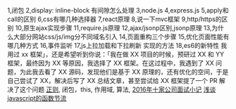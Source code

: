 1,闭包
2,display: inline-block 有间隙怎么处理
3,node.js
4,express.js
5,apply和call的区别
6,css有哪几种选择器
7,react原理
8,说一下mvc框架
9,http/https的区别
10,原生ajax实现步骤
11,require.js原理
12,ajax/jsonp区别,jsonp原理
13,为什么大部分网站css/js/img分不同域名引入
14,页面重构三个步骤
15,优化页面性能有哪几种方式
16,事件监听
17,js上拉加载和下拉刷新 实现的方法
18,es6的新特性
我用过 xx 框架」，还是希望听到你说：「我在做 XX 项目的时候，预研过 XX 和 YY 框架，最终因为 XX 等原因，我选择了 XX 框架。在这过程中，我遇到了 XX 问题，为此我去看了 XX 源码，发现他们是基于 XX 原理的，还有优化的空间，于是自己尝试了 XX，解决后写了 XX 总结文章，甚至尝试给 XX 框架提了一个 PR 解决了这个问题
[正则](https://segmentfault.com/a/1190000007602848), 闭包，this, 作用域, 算法,
[2016年十家公司面试小记](http://www.cnblogs.com/xxcanghai/p/5205998.html)
[浅谈javascript的函数节流](http://www.alloyteam.com/2012/11/javascript-throttle/)
